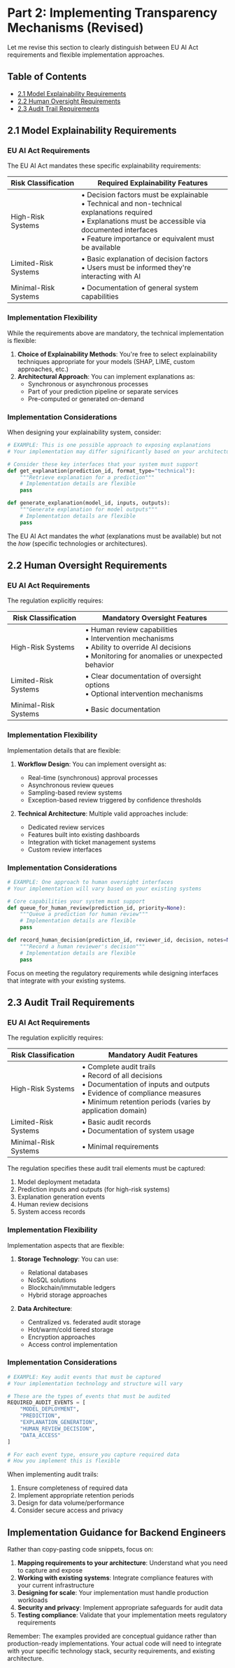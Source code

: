 # Part 2: Implementing Transparency Mechanisms (Revised)

Let me revise this section to clearly distinguish between EU AI Act requirements and flexible implementation approaches.

## Table of Contents
- [2.1 Model Explainability Requirements](#21-model-explainability-requirements)
- [2.2 Human Oversight Requirements](#22-human-oversight-requirements)
- [2.3 Audit Trail Requirements](#23-audit-trail-requirements)

## 2.1 Model Explainability Requirements

### EU AI Act Requirements

The EU AI Act mandates these specific explainability requirements:

| Risk Classification | Required Explainability Features |
|---------------------|----------------------------------|
| High-Risk Systems | • Decision factors must be explainable<br>• Technical and non-technical explanations required<br>• Explanations must be accessible via documented interfaces<br>• Feature importance or equivalent must be available |
| Limited-Risk Systems | • Basic explanation of decision factors<br>• Users must be informed they're interacting with AI |
| Minimal-Risk Systems | • Documentation of general system capabilities |

### Implementation Flexibility

While the requirements above are mandatory, the technical implementation is flexible:

1. **Choice of Explainability Methods**: You're free to select explainability techniques appropriate for your models (SHAP, LIME, custom approaches, etc.)
2. **Architectural Approach**: You can implement explanations as:
   - Synchronous or asynchronous processes
   - Part of your prediction pipeline or separate services
   - Pre-computed or generated on-demand

### Implementation Considerations

When designing your explainability system, consider:

```python
# EXAMPLE: This is one possible approach to exposing explanations
# Your implementation may differ significantly based on your architecture

# Consider these key interfaces that your system must support
def get_explanation(prediction_id, format_type="technical"):
    """Retrieve explanation for a prediction"""
    # Implementation details are flexible
    pass

def generate_explanation(model_id, inputs, outputs):
    """Generate explanation for model outputs"""
    # Implementation details are flexible
    pass
```

The EU AI Act mandates the *what* (explanations must be available) but not the *how* (specific technologies or architectures).

## 2.2 Human Oversight Requirements

### EU AI Act Requirements

The regulation explicitly requires:

| Risk Classification | Mandatory Oversight Features |
|---------------------|------------------------------|
| High-Risk Systems | • Human review capabilities<br>• Intervention mechanisms<br>• Ability to override AI decisions<br>• Monitoring for anomalies or unexpected behavior |
| Limited-Risk Systems | • Clear documentation of oversight options<br>• Optional intervention mechanisms |
| Minimal-Risk Systems | • Basic documentation |

### Implementation Flexibility

Implementation details that are flexible:

1. **Workflow Design**: You can implement oversight as:
   - Real-time (synchronous) approval processes
   - Asynchronous review queues
   - Sampling-based review systems
   - Exception-based review triggered by confidence thresholds

2. **Technical Architecture**: Multiple valid approaches include:
   - Dedicated review services
   - Features built into existing dashboards
   - Integration with ticket management systems
   - Custom review interfaces

### Implementation Considerations

```python
# EXAMPLE: One approach to human oversight interfaces
# Your implementation will vary based on your existing systems

# Core capabilities your system must support
def queue_for_human_review(prediction_id, priority=None):
    """Queue a prediction for human review"""
    # Implementation details are flexible
    pass

def record_human_decision(prediction_id, reviewer_id, decision, notes=None):
    """Record a human reviewer's decision"""
    # Implementation details are flexible
    pass
```

Focus on meeting the regulatory requirements while designing interfaces that integrate with your existing systems.

## 2.3 Audit Trail Requirements

### EU AI Act Requirements

The regulation explicitly requires:

| Risk Classification | Mandatory Audit Features |
|---------------------|--------------------------|
| High-Risk Systems | • Complete audit trails<br>• Record of all decisions<br>• Documentation of inputs and outputs<br>• Evidence of compliance measures<br>• Minimum retention periods (varies by application domain) |
| Limited-Risk Systems | • Basic audit records<br>• Documentation of system usage |
| Minimal-Risk Systems | • Minimal requirements |

The regulation specifies these audit trail elements must be captured:

1. Model deployment metadata
2. Prediction inputs and outputs (for high-risk systems)
3. Explanation generation events
4. Human review decisions
5. System access records

### Implementation Flexibility

Implementation aspects that are flexible:

1. **Storage Technology**: You can use:
   - Relational databases
   - NoSQL solutions
   - Blockchain/immutable ledgers
   - Hybrid storage approaches

2. **Data Architecture**:
   - Centralized vs. federated audit storage
   - Hot/warm/cold tiered storage
   - Encryption approaches
   - Access control implementation

### Implementation Considerations

```python
# EXAMPLE: Key audit events that must be captured
# Your implementation technology and structure will vary

# These are the types of events that must be audited
REQUIRED_AUDIT_EVENTS = [
    "MODEL_DEPLOYMENT",
    "PREDICTION",
    "EXPLANATION_GENERATION",
    "HUMAN_REVIEW_DECISION",
    "DATA_ACCESS"
]

# For each event type, ensure you capture required data
# How you implement this is flexible
```

When implementing audit trails:
1. Ensure completeness of required data
2. Implement appropriate retention periods
3. Design for data volume/performance
4. Consider secure access and privacy

## Implementation Guidance for Backend Engineers

Rather than copy-pasting code snippets, focus on:

1. **Mapping requirements to your architecture**: Understand what you need to capture and expose
2. **Working with existing systems**: Integrate compliance features with your current infrastructure
3. **Designing for scale**: Your implementation must handle production workloads
4. **Security and privacy**: Implement appropriate safeguards for audit data
5. **Testing compliance**: Validate that your implementation meets regulatory requirements

Remember: The examples provided are conceptual guidance rather than production-ready implementations. Your actual code will need to integrate with your specific technology stack, security requirements, and existing architecture.
